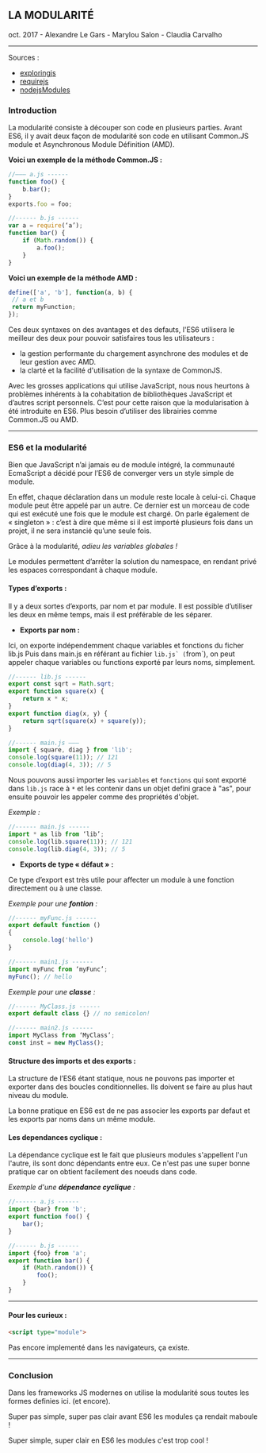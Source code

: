 ## LA MODULARITÉ
oct. 2017 - Alexandre Le Gars - Marylou Salon - Claudia Carvalho
- - - -
Sources :
* [exploringjs](http://exploringjs.com/es6/ch_modules.html)
* [requirejs](http://requirejs.org/)
* [nodejsModules](https://nodejs.org/docs/latest/api/modules.html)

### **Introduction**

La modularité consiste à découper son code en plusieurs parties.
Avant ES6, il y avait deux façon de modularité son code en utilisant Common.JS module et Asynchronous Module Définition (AMD).

**Voici un exemple de la méthode Common.JS :**


```js
//——— a.js ------
function foo() {
    b.bar();
}
exports.foo = foo;

//------ b.js ------
var a = require(‘a’);
function bar() {
    if (Math.random()) {
        a.foo();
    }
}
```

**Voici un exemple de la méthode AMD :**


```js
define(['a', 'b'], function(a, b) {
 // a et b
 return myFunction;
});
```

Ces deux syntaxes on des avantages et des defauts, l'ES6 utilisera le meilleur des deux pour pouvoir satisfaires tous les utilisateurs :
 - la gestion performante du chargement asynchrone des modules et de leur gestion avec AMD.
 - la clarté et la facilité d'utilisation de la syntaxe de CommonJS.

Avec les grosses applications qui utilise JavaScript, nous nous heurtons à problèmes inhérents à la cohabitation de bibliothèques JavaScript et d’autres script personnels.
C’est pour cette raison que la modularisation à été introduite en ES6. Plus besoin d’utiliser des librairies comme Common.JS ou AMD.

- - - -


### **ES6 et la modularité**

Bien que JavaScript n’ai jamais eu de module intégré, la communauté EcmaScript a décidé pour l’ES6 de converger vers un style simple de module.

En effet, chaque déclaration dans un module reste locale à celui-ci.
Chaque module peut être appelé par un autre. Ce dernier est un morceau de code qui est exécuté une fois que le module est chargé.
On parle également de « singleton » : c’est à dire que même si il est importé plusieurs fois dans un projet, il ne sera instancié qu’une seule fois.

Grâce à la modularité, _adieu les variables globales !_

Le modules permettent d’arrêter la solution du namespace, en rendant privé les espaces correspondant à chaque module.

#### **Types d’exports :**

Il y a deux sortes d’exports, par nom et par module. Il est possible d’utiliser les deux en même temps, mais il est préférable de les séparer.

* **Exports par nom :**

 Ici, on exporte indépendemment chaque variables et fonctions du ficher lib.js
 Puis dans main.js en référant au fichier ``lib.js` (``from`), on peut appeler chaque variables ou functions exporté par leurs noms, simplement.

```js
//------ lib.js ------
export const sqrt = Math.sqrt;
export function square(x) {
    return x * x;
}
export function diag(x, y) {
    return sqrt(square(x) + square(y));
}

//------ main.js ———
import { square, diag } from 'lib';
console.log(square(11)); // 121
console.log(diag(4, 3)); // 5
```

Nous pouvons aussi importer les ``variables`` et ``fonctions`` qui sont exporté dans ``lib.js`` race à ``*`` et les contenir dans un objet defini grace à "as", pour ensuite pouvoir les appeler comme des propriétés d'objet.


*Exemple :*

```js
//------ main.js ------
import * as lib from ‘lib’;
console.log(lib.square(11)); // 121
console.log(lib.diag(4, 3)); // 5
```

* **Exports de type « défaut » :**

Ce type d’export est très utile pour affecter un module à une fonction directement ou à une classe.

*Exemple pour une **fontion** :*

```js
//------ myFunc.js ------
export default function ()
{
	console.log('hello')
}

//------ main1.js ------
import myFunc from ‘myFunc’;
myFunc(); // hello
```

*Exemple pour une **classe** :*

```js
//------ MyClass.js ------
export default class {} // no semicolon!

//------ main2.js ------
import MyClass from ‘MyClass’;
const inst = new MyClass();
```


#### **Structure des imports et des exports :**

La structure de l’ES6 étant statique, nous ne pouvons pas importer et exporter dans des boucles conditionnelles. Ils doivent se faire au plus haut niveau du module.

La bonne pratique en ES6 est de ne pas associer les exports par defaut et les exports par noms dans un même module.

#### **Les dependances cyclique :**

La dépendance cyclique est le fait que plusieurs  modules s'appellent l'un l'autre, ils sont donc dépendants entre eux.
Ce n'est pas une super bonne pratique car on obtient facilement des noeuds dans code.

*Exemple d'une **dépendance cyclique** :*

```js
//------ a.js ------
import {bar} from 'b';
export function foo() {
    bar();
}

//------ b.js ------
import {foo} from 'a';
export function bar() {
    if (Math.random()) {
        foo();
    }
}
```

- - - -

#### **Pour les curieux :**

```html
<script type="module">
```

Pas encore implementé dans les navigateurs, ça existe.

- - - -

### **Conclusion**

Dans les frameworks JS modernes on utilise la modularité sous toutes les formes definies ici. (et encore).


Super pas simple, super pas clair avant ES6 les modules ça rendait maboule !

Super simple, super clair en ES6 les modules c'est trop cool !
